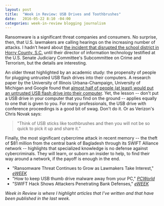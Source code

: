 ```yaml
---
layout: post
title:  "Week in Review: USB Drives and Toothbrushes"
date:   2016-05-22 8:10 -04:00
categories: week-in-review blogging journalism
---
```


Ransomware is a significant threat companies and consumers. No surprise, then, that U.S. lawmakers are calling hearings on the increasing number of attacks. I hadn't heard about [the incident that disrupted the school district in Horry County, S.C.](http://www.eweek.com/security/ransomware-threat-continues-to-grow-as-lawmakers-take-interest.html) until their director of information technology testified at the U.S. Senate Judiciary Committee's Subcommittee on Crime and Terrorism, but the details are interesting.

An older threat highlighted by an academic study: the propensity of people for plugging untrusted USB flash drives into their computers. A research paper by the University of Illinois Urbana-Champaign, University of Michigan and Google found that [almost half of people (at least) would put an untrusted USB flash drive into their computer](http://www.pcworld.com/article/3070048/security/how-to-keep-usb-thumb-drive-malware-away-from-your-pc.html). Yet, the lesson -- don't put a USB drive in your computer that you find on the ground -- applies equally to one that is given to you. For many professionals, the USB drive with conference proceedings is a good bit of swag. Don't do it. Or as Verizon's Chris Novak says:

> "Think of USB sticks like toothbrushes and then you will not be so quick to pick it up and share it.”

Finally, the most significant cybercrime attack in recent memory -- the theft of $81 million from the central bank of Bagladesh through its SWIFT Alliance network -- highlights that specialized knowledge is no defense against cybercriminals. They will learn, or suborn an insider to help, to find their way around a network, if the payoff is enough in the end.

- "Ransomware Threat Continues to Grow as Lawmakers Take Interest," [*eWEEK*](http://www.eweek.com/security/ransomware-threat-continues-to-grow-as-lawmakers-take-interest.html)
- "How to keep USB thumb drive malware away from your PC," [*PCWorld*](http://www.pcworld.com/article/3070048/security/how-to-keep-usb-thumb-drive-malware-away-from-your-pc.html)
- "SWIFT Hack Shows Attackers Penetrating Bank Defenses," [*eWEEK*](http://www.eweek.com/security/swift-hack-shows-attackers-penetrating-bank-defenses.html)

*Week in Review is where I highlight articles that I've written and that have been published in the last week.*
